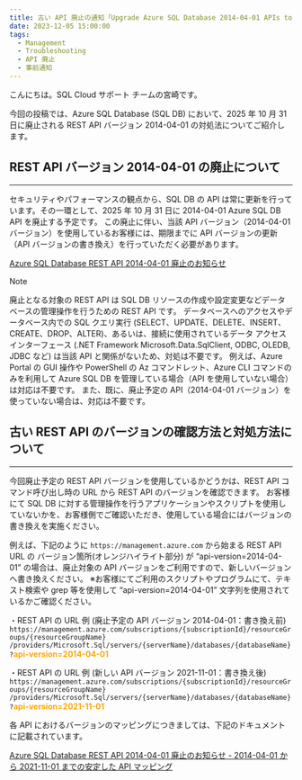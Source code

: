 ```yaml
---
title: 古い API 廃止の通知「Upgrade Azure SQL Database 2014-04-01 APIs to a newer version by 31 October 2025」の対処法について
date: 2023-12-05 15:00:00
tags:
  - Management
  - Troubleshooting
  - API 廃止
  - 事前通知
---
```


こんにちは。SQL Cloud サポート チームの宮崎です。

今回の投稿では、Azure SQL Database (SQL DB) において、2025 年 10 月 31 日に廃止される REST API バージョン 2014-04-01 の対処法についてご紹介します。

<!-- more -->

## REST API バージョン 2014-04-01 の廃止について
---
セキュリティやパフォーマンスの観点から、SQL DB の API は常に更新を行っています。その一環として、2025 年 10 月 31 日に 2014-04-01 Azure SQL DB API を廃止する予定です。
この廃止に伴い、当該 API バージョン（2014-04-01 バージョン）を使用しているお客様には、期限までに API バージョンの更新（API バージョンの書き換え）を行っていただく必要があります。

[Azure SQL Database REST API 2014-04-01 廃止のお知らせ](https://learn.microsoft.com/ja-jp/rest/api/sql/retirement) 

> [!NOTE]
> 廃止となる対象の REST API は SQL DB リソースの作成や設定変更などデータベースの管理操作を行うための REST API です。
> データベースへのアクセスやデータベース内での SQL クエリ実行 (SELECT、UPDATE、DELETE、INSERT、CREATE、DROP、ALTER)、あるいは、接続に使用されているデータ アクセス インターフェース (.NET Framework Microsoft.Data.SqlClient, ODBC, OLEDB, JDBC など) は当該 API と関係がないため、対処は不要です。
> 例えば、Azure Portal の GUI 操作や PowerShell の Az コマンドレット、Azure CLI コマンドのみを利用して Azure SQL DB を管理している場合（API を使用していない場合）は対応は不要です。
> また、既に、廃止予定の API（2014-04-01 バージョン）を使っていない場合は、対応は不要です。

## 古い REST API のバージョンの確認方法と対処方法について
---
今回廃止予定の REST API バージョンを使用しているかどうかは、REST API コマンド呼び出し時の URL から REST API のバージョンを確認できます。
お客様にて SQL DB に対する管理操作を行うアプリケーションやスクリプトを使用していないかを、お客様側でご確認いただき、使用している場合にはバージョンの書き換えを実施ください。 

例えば、下記のように `https://management.azure.com` から始まる REST API URL の バージョン箇所(オレンジハイライト部分) が “api-version=2014-04-01” の場合は、廃止対象の API バージョンをご利用ですので、新しいバージョンへ書き換えください。
※お客様にてご利用のスクリプトやプログラムにて、テキスト検索や grep 等を使用して “api-version=2014-04-01” 文字列を使用されているかご確認ください。
 
・REST API の URL 例 (廃止予定の API バージョン 2014-04-01：書き換え前)
`https://management.azure.com/subscriptions/{subscriptionId}/resourceGroups/{resourceGroupName}
/providers/Microsoft.Sql/servers/{serverName}/databases/{databaseName}?`<font color="Orange">**api-version=2014-04-01**</font>
 
・REST API の URL 例 (新しい API バージョン 2021-11-01：書き換え後)
`https://management.azure.com/subscriptions/{subscriptionId}/resourceGroups/{resourceGroupName}
/providers/Microsoft.Sql/servers/{serverName}/databases/{databaseName}?`<font color="Orange">**api-version=2021-11-01**</font>

各 API におけるバージョンのマッピングにつきましては、下記のドキュメントに記載されています。
 
[Azure SQL Database REST API 2014-04-01 廃止のお知らせ - 2014-04-01 から 2021-11-01 までの安定した API マッピング](https://learn.microsoft.com/ja-jp/rest/api/sql/retirement#stable-api-mappings-from-2014-04-01-to-2021-11-01) 

